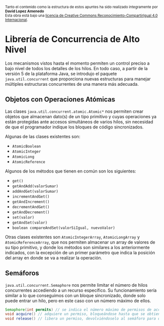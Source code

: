 <br>
<small>Tanto el contenido como la estructura de estos apuntes ha sido realizado integramente por <b>David Lopez Amenedo</b></small><br>
<small>Esta obra está bajo una <a href="https://creativecommons.org/licenses/by-sa/4.0/">licencia de Creative Commons Reconocimiento-CompartirIgual 4.0 Internacional</a>.</small>


# Librería de Concurrencia de Alto Nivel

Los mecanismos vistos hasta el momento permiten un control preciso a bajo nivel de todos los detalles de los hilos. En todo caso, a partir de la versión 5 de la plataforma Java, se introdujo el paquete `java.util.concurrent` que proporciona nuevas estructuras para manejar múltiples estructuras concurrentes de una manera más adecuada.

## Objetos con Operaciones Atómicas

Las clases `java.util.concurrent.atomic.Atomic*` nos permiten crear objetos que almacenan dato(s) de un tipo primitivo y cuyas operaciones ya están protegidas ante accesos simultáneos de varios hilos, sin necesidad de que el programador indique los bloques de código sincronizados.

Algunas de las clases existentes son:

- `AtomicBoolean`
- `AtomicInteger`
- `AtomicLong`
- `AtomicReference`

Algunos de los métodos que tienen en común son los siguientes:

- `get()`
- `getAndAdd(valorSumar)`
- `addAndGet(valorSumar)`
- `incrementAndGet()`
- `getAndIncrement()`
- `decrementAndGet()`
- `getAndDecrement()`
- `set(valor)`
- `getAndSet(valor)`
- `boolean compareAndSet(valorSiIgual, nuevoValor)`

Otras clases existentes son `AtomicIntegerArray`, `AtomicLongArray` y `AtomicReferenceArray`, que nos permiten almacenar un array de valores de su tipo primitivo, y donde los métodos son similares a los anteriormente indicados, con la excepción de un primer parámetro que indica la posición del array en donde se va a realizar la operación.

## Semáforos

`java.util.concurrent.Semaphore` nos permite limitar el número de hilos concurrentes accediendo a un recurso específico. Su funcionamiento sería similar a lo que conseguimos con un bloque sincronizado, donde solo puede entrar un hilo, pero en este caso con un número máximo de ellos.

```java
Semaphore(int permits) // se indica el número máximo de permisos de acceso
void acquire() // adquiere un permiso, bloqueándose hasta que se obtiene (o el hilo es interrumpido)
void release() // libera un permiso, devolviéndoselo al semáforo para que lo use otro hilo
```